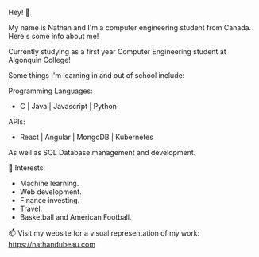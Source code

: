 Hey! 👋

My name is Nathan and I'm a computer engineering student from Canada. Here's some info about me!

Currently studying as a first year Computer Engineering student at Algonquin College!

Some things I'm learning in and out of school include:

  Programming Languages:
  - C | Java | Javascript | Python


  APIs:
  - React | Angular | MongoDB | Kubernetes

As well as SQL Database management and development.

🌱 Interests:

- Machine learning.
- Web development.
- Finance investing.
- Travel.
- Basketball and American Football.

📫 Visit my website for a visual representation of my work: https://nathandubeau.com
